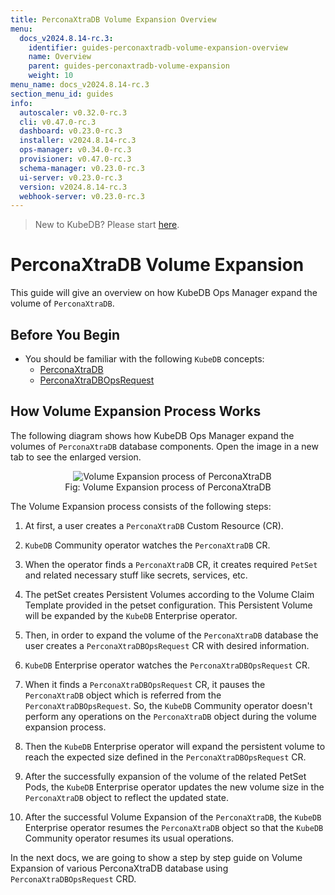 ```yaml
---
title: PerconaXtraDB Volume Expansion Overview
menu:
  docs_v2024.8.14-rc.3:
    identifier: guides-perconaxtradb-volume-expansion-overview
    name: Overview
    parent: guides-perconaxtradb-volume-expansion
    weight: 10
menu_name: docs_v2024.8.14-rc.3
section_menu_id: guides
info:
  autoscaler: v0.32.0-rc.3
  cli: v0.47.0-rc.3
  dashboard: v0.23.0-rc.3
  installer: v2024.8.14-rc.3
  ops-manager: v0.34.0-rc.3
  provisioner: v0.47.0-rc.3
  schema-manager: v0.23.0-rc.3
  ui-server: v0.23.0-rc.3
  version: v2024.8.14-rc.3
  webhook-server: v0.23.0-rc.3
---
```


> New to KubeDB? Please start [here](/docs/v2024.8.14-rc.3/README).

# PerconaXtraDB Volume Expansion

This guide will give an overview on how KubeDB Ops Manager expand the volume of `PerconaXtraDB`.

## Before You Begin

- You should be familiar with the following `KubeDB` concepts:
  - [PerconaXtraDB](/docs/v2024.8.14-rc.3/guides/percona-xtradb/concepts/perconaxtradb)
  - [PerconaXtraDBOpsRequest](/docs/v2024.8.14-rc.3/guides/percona-xtradb/concepts/opsrequest)

## How Volume Expansion Process Works

The following diagram shows how KubeDB Ops Manager expand the volumes of `PerconaXtraDB` database components. Open the image in a new tab to see the enlarged version.

<figure align="center">
  <img alt="Volume Expansion process of PerconaXtraDB" src="/docs/v2024.8.14-rc.3/guides/percona-xtradb/volume-expansion/overview/images/volume-expansion.jpeg">
<figcaption align="center">Fig: Volume Expansion process of PerconaXtraDB</figcaption>
</figure>

The Volume Expansion process consists of the following steps:

1. At first, a user creates a `PerconaXtraDB` Custom Resource (CR).

2. `KubeDB` Community operator watches the `PerconaXtraDB` CR.

3. When the operator finds a `PerconaXtraDB` CR, it creates required `PetSet` and related necessary stuff like secrets, services, etc.

4. The petSet creates Persistent Volumes according to the Volume Claim Template provided in the petset configuration. This Persistent Volume will be expanded by the `KubeDB` Enterprise operator.

5. Then, in order to expand the volume of the `PerconaXtraDB` database the user creates a `PerconaXtraDBOpsRequest` CR with desired information.

6. `KubeDB` Enterprise operator watches the `PerconaXtraDBOpsRequest` CR.

7. When it finds a `PerconaXtraDBOpsRequest` CR, it pauses the `PerconaXtraDB` object which is referred from the `PerconaXtraDBOpsRequest`. So, the `KubeDB` Community operator doesn't perform any operations on the `PerconaXtraDB` object during the volume expansion process.

8. Then the `KubeDB` Enterprise operator will expand the persistent volume to reach the expected size defined in the `PerconaXtraDBOpsRequest` CR.

9. After the successfully expansion of the volume of the related PetSet Pods, the `KubeDB` Enterprise operator updates the new volume size in the `PerconaXtraDB` object to reflect the updated state.

10. After the successful Volume Expansion of the `PerconaXtraDB`, the `KubeDB` Enterprise operator resumes the `PerconaXtraDB` object so that the `KubeDB` Community operator resumes its usual operations.

In the next docs, we are going to show a step by step guide on Volume Expansion of various PerconaXtraDB database using `PerconaXtraDBOpsRequest` CRD.
